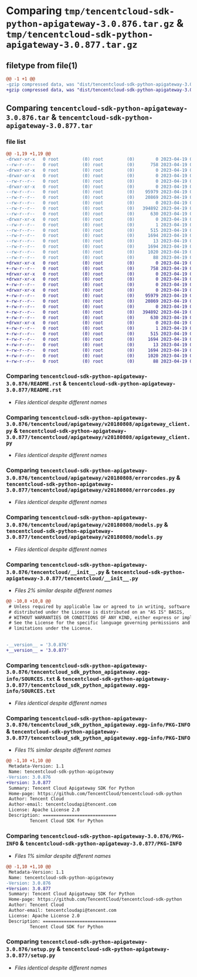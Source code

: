 # Comparing `tmp/tencentcloud-sdk-python-apigateway-3.0.876.tar.gz` & `tmp/tencentcloud-sdk-python-apigateway-3.0.877.tar.gz`

## filetype from file(1)

```diff
@@ -1 +1 @@
-gzip compressed data, was "dist/tencentcloud-sdk-python-apigateway-3.0.876.tar", last modified: Wed Apr 19 00:16:39 2023, max compression
+gzip compressed data, was "dist/tencentcloud-sdk-python-apigateway-3.0.877.tar", last modified: Wed Apr 19 08:58:58 2023, max compression
```

## Comparing `tencentcloud-sdk-python-apigateway-3.0.876.tar` & `tencentcloud-sdk-python-apigateway-3.0.877.tar`

### file list

```diff
@@ -1,19 +1,19 @@
-drwxr-xr-x   0 root         (0) root         (0)        0 2023-04-19 00:16:39.000000 tencentcloud-sdk-python-apigateway-3.0.876/
--rw-r--r--   0 root         (0) root         (0)      758 2023-04-19 00:16:38.000000 tencentcloud-sdk-python-apigateway-3.0.876/README.rst
-drwxr-xr-x   0 root         (0) root         (0)        0 2023-04-19 00:16:39.000000 tencentcloud-sdk-python-apigateway-3.0.876/tencentcloud/
-drwxr-xr-x   0 root         (0) root         (0)        0 2023-04-19 00:16:39.000000 tencentcloud-sdk-python-apigateway-3.0.876/tencentcloud/apigateway/
--rw-r--r--   0 root         (0) root         (0)        0 2023-04-19 00:16:38.000000 tencentcloud-sdk-python-apigateway-3.0.876/tencentcloud/apigateway/__init__.py
-drwxr-xr-x   0 root         (0) root         (0)        0 2023-04-19 00:16:39.000000 tencentcloud-sdk-python-apigateway-3.0.876/tencentcloud/apigateway/v20180808/
--rw-r--r--   0 root         (0) root         (0)    95979 2023-04-19 00:16:38.000000 tencentcloud-sdk-python-apigateway-3.0.876/tencentcloud/apigateway/v20180808/apigateway_client.py
--rw-r--r--   0 root         (0) root         (0)    20869 2023-04-19 00:16:38.000000 tencentcloud-sdk-python-apigateway-3.0.876/tencentcloud/apigateway/v20180808/errorcodes.py
--rw-r--r--   0 root         (0) root         (0)        0 2023-04-19 00:16:38.000000 tencentcloud-sdk-python-apigateway-3.0.876/tencentcloud/apigateway/v20180808/__init__.py
--rw-r--r--   0 root         (0) root         (0)   394892 2023-04-19 00:16:38.000000 tencentcloud-sdk-python-apigateway-3.0.876/tencentcloud/apigateway/v20180808/models.py
--rw-r--r--   0 root         (0) root         (0)      630 2023-04-19 00:16:38.000000 tencentcloud-sdk-python-apigateway-3.0.876/tencentcloud/__init__.py
-drwxr-xr-x   0 root         (0) root         (0)        0 2023-04-19 00:16:39.000000 tencentcloud-sdk-python-apigateway-3.0.876/tencentcloud_sdk_python_apigateway.egg-info/
--rw-r--r--   0 root         (0) root         (0)        1 2023-04-19 00:16:39.000000 tencentcloud-sdk-python-apigateway-3.0.876/tencentcloud_sdk_python_apigateway.egg-info/dependency_links.txt
--rw-r--r--   0 root         (0) root         (0)      515 2023-04-19 00:16:39.000000 tencentcloud-sdk-python-apigateway-3.0.876/tencentcloud_sdk_python_apigateway.egg-info/SOURCES.txt
--rw-r--r--   0 root         (0) root         (0)     1694 2023-04-19 00:16:39.000000 tencentcloud-sdk-python-apigateway-3.0.876/tencentcloud_sdk_python_apigateway.egg-info/PKG-INFO
--rw-r--r--   0 root         (0) root         (0)       13 2023-04-19 00:16:39.000000 tencentcloud-sdk-python-apigateway-3.0.876/tencentcloud_sdk_python_apigateway.egg-info/top_level.txt
--rw-r--r--   0 root         (0) root         (0)     1694 2023-04-19 00:16:39.000000 tencentcloud-sdk-python-apigateway-3.0.876/PKG-INFO
--rw-r--r--   0 root         (0) root         (0)     1020 2023-04-19 00:16:38.000000 tencentcloud-sdk-python-apigateway-3.0.876/setup.py
--rw-r--r--   0 root         (0) root         (0)       88 2023-04-19 00:16:39.000000 tencentcloud-sdk-python-apigateway-3.0.876/setup.cfg
+drwxr-xr-x   0 root         (0) root         (0)        0 2023-04-19 08:58:58.000000 tencentcloud-sdk-python-apigateway-3.0.877/
+-rw-r--r--   0 root         (0) root         (0)      758 2023-04-19 08:58:58.000000 tencentcloud-sdk-python-apigateway-3.0.877/README.rst
+drwxr-xr-x   0 root         (0) root         (0)        0 2023-04-19 08:58:58.000000 tencentcloud-sdk-python-apigateway-3.0.877/tencentcloud/
+drwxr-xr-x   0 root         (0) root         (0)        0 2023-04-19 08:58:58.000000 tencentcloud-sdk-python-apigateway-3.0.877/tencentcloud/apigateway/
+-rw-r--r--   0 root         (0) root         (0)        0 2023-04-19 08:58:58.000000 tencentcloud-sdk-python-apigateway-3.0.877/tencentcloud/apigateway/__init__.py
+drwxr-xr-x   0 root         (0) root         (0)        0 2023-04-19 08:58:58.000000 tencentcloud-sdk-python-apigateway-3.0.877/tencentcloud/apigateway/v20180808/
+-rw-r--r--   0 root         (0) root         (0)    95979 2023-04-19 08:58:58.000000 tencentcloud-sdk-python-apigateway-3.0.877/tencentcloud/apigateway/v20180808/apigateway_client.py
+-rw-r--r--   0 root         (0) root         (0)    20869 2023-04-19 08:58:58.000000 tencentcloud-sdk-python-apigateway-3.0.877/tencentcloud/apigateway/v20180808/errorcodes.py
+-rw-r--r--   0 root         (0) root         (0)        0 2023-04-19 08:58:58.000000 tencentcloud-sdk-python-apigateway-3.0.877/tencentcloud/apigateway/v20180808/__init__.py
+-rw-r--r--   0 root         (0) root         (0)   394892 2023-04-19 08:58:58.000000 tencentcloud-sdk-python-apigateway-3.0.877/tencentcloud/apigateway/v20180808/models.py
+-rw-r--r--   0 root         (0) root         (0)      630 2023-04-19 08:58:58.000000 tencentcloud-sdk-python-apigateway-3.0.877/tencentcloud/__init__.py
+drwxr-xr-x   0 root         (0) root         (0)        0 2023-04-19 08:58:58.000000 tencentcloud-sdk-python-apigateway-3.0.877/tencentcloud_sdk_python_apigateway.egg-info/
+-rw-r--r--   0 root         (0) root         (0)        1 2023-04-19 08:58:58.000000 tencentcloud-sdk-python-apigateway-3.0.877/tencentcloud_sdk_python_apigateway.egg-info/dependency_links.txt
+-rw-r--r--   0 root         (0) root         (0)      515 2023-04-19 08:58:58.000000 tencentcloud-sdk-python-apigateway-3.0.877/tencentcloud_sdk_python_apigateway.egg-info/SOURCES.txt
+-rw-r--r--   0 root         (0) root         (0)     1694 2023-04-19 08:58:58.000000 tencentcloud-sdk-python-apigateway-3.0.877/tencentcloud_sdk_python_apigateway.egg-info/PKG-INFO
+-rw-r--r--   0 root         (0) root         (0)       13 2023-04-19 08:58:58.000000 tencentcloud-sdk-python-apigateway-3.0.877/tencentcloud_sdk_python_apigateway.egg-info/top_level.txt
+-rw-r--r--   0 root         (0) root         (0)     1694 2023-04-19 08:58:58.000000 tencentcloud-sdk-python-apigateway-3.0.877/PKG-INFO
+-rw-r--r--   0 root         (0) root         (0)     1020 2023-04-19 08:58:58.000000 tencentcloud-sdk-python-apigateway-3.0.877/setup.py
+-rw-r--r--   0 root         (0) root         (0)       88 2023-04-19 08:58:58.000000 tencentcloud-sdk-python-apigateway-3.0.877/setup.cfg
```

### Comparing `tencentcloud-sdk-python-apigateway-3.0.876/README.rst` & `tencentcloud-sdk-python-apigateway-3.0.877/README.rst`

 * *Files identical despite different names*

### Comparing `tencentcloud-sdk-python-apigateway-3.0.876/tencentcloud/apigateway/v20180808/apigateway_client.py` & `tencentcloud-sdk-python-apigateway-3.0.877/tencentcloud/apigateway/v20180808/apigateway_client.py`

 * *Files identical despite different names*

### Comparing `tencentcloud-sdk-python-apigateway-3.0.876/tencentcloud/apigateway/v20180808/errorcodes.py` & `tencentcloud-sdk-python-apigateway-3.0.877/tencentcloud/apigateway/v20180808/errorcodes.py`

 * *Files identical despite different names*

### Comparing `tencentcloud-sdk-python-apigateway-3.0.876/tencentcloud/apigateway/v20180808/models.py` & `tencentcloud-sdk-python-apigateway-3.0.877/tencentcloud/apigateway/v20180808/models.py`

 * *Files identical despite different names*

### Comparing `tencentcloud-sdk-python-apigateway-3.0.876/tencentcloud/__init__.py` & `tencentcloud-sdk-python-apigateway-3.0.877/tencentcloud/__init__.py`

 * *Files 2% similar despite different names*

```diff
@@ -10,8 +10,8 @@
 # Unless required by applicable law or agreed to in writing, software
 # distributed under the License is distributed on an "AS IS" BASIS,
 # WITHOUT WARRANTIES OR CONDITIONS OF ANY KIND, either express or implied.
 # See the License for the specific language governing permissions and
 # limitations under the License.
 
 
-__version__ = '3.0.876'
+__version__ = '3.0.877'
```

### Comparing `tencentcloud-sdk-python-apigateway-3.0.876/tencentcloud_sdk_python_apigateway.egg-info/SOURCES.txt` & `tencentcloud-sdk-python-apigateway-3.0.877/tencentcloud_sdk_python_apigateway.egg-info/SOURCES.txt`

 * *Files identical despite different names*

### Comparing `tencentcloud-sdk-python-apigateway-3.0.876/tencentcloud_sdk_python_apigateway.egg-info/PKG-INFO` & `tencentcloud-sdk-python-apigateway-3.0.877/tencentcloud_sdk_python_apigateway.egg-info/PKG-INFO`

 * *Files 1% similar despite different names*

```diff
@@ -1,10 +1,10 @@
 Metadata-Version: 1.1
 Name: tencentcloud-sdk-python-apigateway
-Version: 3.0.876
+Version: 3.0.877
 Summary: Tencent Cloud Apigateway SDK for Python
 Home-page: https://github.com/TencentCloud/tencentcloud-sdk-python
 Author: Tencent Cloud
 Author-email: tencentcloudapi@tencent.com
 License: Apache License 2.0
 Description: ============================
         Tencent Cloud SDK for Python
```

### Comparing `tencentcloud-sdk-python-apigateway-3.0.876/PKG-INFO` & `tencentcloud-sdk-python-apigateway-3.0.877/PKG-INFO`

 * *Files 1% similar despite different names*

```diff
@@ -1,10 +1,10 @@
 Metadata-Version: 1.1
 Name: tencentcloud-sdk-python-apigateway
-Version: 3.0.876
+Version: 3.0.877
 Summary: Tencent Cloud Apigateway SDK for Python
 Home-page: https://github.com/TencentCloud/tencentcloud-sdk-python
 Author: Tencent Cloud
 Author-email: tencentcloudapi@tencent.com
 License: Apache License 2.0
 Description: ============================
         Tencent Cloud SDK for Python
```

### Comparing `tencentcloud-sdk-python-apigateway-3.0.876/setup.py` & `tencentcloud-sdk-python-apigateway-3.0.877/setup.py`

 * *Files identical despite different names*

